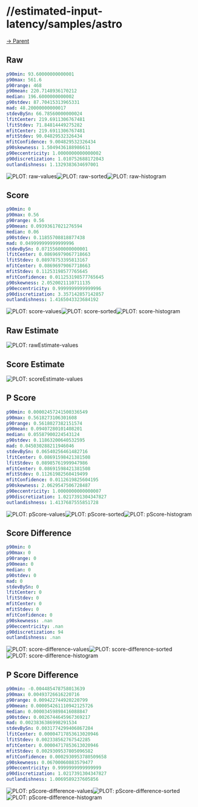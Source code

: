 
# //estimated-input-latency/samples/astro

[→ Parent](../..)


## Raw


```yaml
p90min: 93.60000000000001
p90max: 561.6
p90range: 468
p90mean: 220.7148936170212
median: 196.6000000000002
p90stdev: 87.70415313965331
mad: 48.20000000000017
stdevBySn: 66.78560000000024
lfitCenter: 219.6911306767481
lfitStdev: 71.84814449275282
mfitCenter: 219.6911306767481
mfitStdev: 90.04829532326434
mfitConfidence: 9.004829532326434
p90skewness: 1.5049436188986611
p90eccentricity: 1.0000000000000002
p90discretization: 1.010752688172043
outlandishness: 1.1329383634697001

```

![PLOT: raw-values](./raw/values.svg)![PLOT: raw-sorted](./raw/sorted.svg)![PLOT: raw-histogram](./raw/histogram.svg)
## Score


```yaml
p90min: 0
p90max: 0.56
p90range: 0.56
p90mean: 0.09393617021276594
median: 0.06
p90stdev: 0.11855708818877438
mad: 0.049999999999999996
stdevBySn: 0.07155600000000001
lfitCenter: 0.08696979067718663
lfitStdev: 0.08978753395813167
mfitCenter: 0.08696979067718663
mfitStdev: 0.11253198577765645
mfitConfidence: 0.011253198577765645
p90skewness: 2.0520021110711135
p90eccentricity: 0.9999999999999996
p90discretization: 3.357142857142857
outlandishness: 1.4165043323684192

```

![PLOT: score-values](./score/values.svg)![PLOT: score-sorted](./score/sorted.svg)![PLOT: score-histogram](./score/histogram.svg)
## Raw Estimate

![PLOT: rawEstimate-values](./rawEstimate/values.svg)
## Score Estimate

![PLOT: scoreEstimate-values](./scoreEstimate/values.svg)
## P Score


```yaml
p90min: 0.00002457241500336549
p90max: 0.5618273106301608
p90range: 0.5618027382151574
p90mean: 0.09407280101408201
median: 0.05587900224543124
p90stdev: 0.11863200640532595
mad: 0.045030288211946046
stdevBySn: 0.06540256461482716
lfitCenter: 0.08691598421381508
lfitStdev: 0.08985761999947986
mfitCenter: 0.08691598421381508
mfitStdev: 0.11261982560419499
mfitConfidence: 0.0112619825604195
p90skewness: 2.0629547506728487
p90eccentricity: 1.0000000000000007
p90discretization: 1.0217391304347827
outlandishness: 1.4137687555851728

```

![PLOT: pScore-values](./pScore/values.svg)![PLOT: pScore-sorted](./pScore/sorted.svg)![PLOT: pScore-histogram](./pScore/histogram.svg)
## Score Difference


```yaml
p90min: 0
p90max: 0
p90range: 0
p90mean: 0
median: 0
p90stdev: 0
mad: 0
stdevBySn: 0
lfitCenter: 0
lfitStdev: 0
mfitCenter: 0
mfitStdev: 0
mfitConfidence: 0
p90skewness: .nan
p90eccentricity: .nan
p90discretization: 94
outlandishness: .nan

```

![PLOT: score-difference-values](./score-difference/values.svg)![PLOT: score-difference-sorted](./score-difference/sorted.svg)![PLOT: score-difference-histogram](./score-difference/histogram.svg)
## P Score Difference


```yaml
p90min: -0.004485478758013639
p90max: 0.00493726616220716
p90range: 0.009422744920220799
p90mean: 0.000054261110942125726
median: 0.00003459898416088847
p90stdev: 0.0026744645967369217
mad: 0.0023836386998291534
stdevBySn: 0.0031774299406867284
lfitCenter: 0.00004717853613020946
lfitStdev: 0.002338562767542285
mfitCenter: 0.00004717853613020946
mfitStdev: 0.0029309537805096582
mfitConfidence: 0.0002930953780509658
p90skewness: 0.06700060883579477
p90eccentricity: 0.9999999999999999
p90discretization: 1.0217391304347827
outlandishness: 1.0069589237605856

```

![PLOT: pScore-difference-values](./pScore-difference/values.svg)![PLOT: pScore-difference-sorted](./pScore-difference/sorted.svg)![PLOT: pScore-difference-histogram](./pScore-difference/histogram.svg)